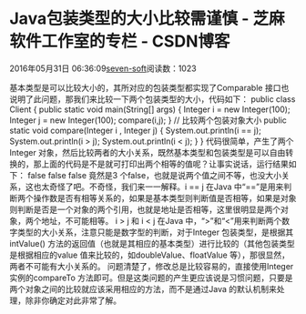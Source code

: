 
# Java包装类型的大小比较需谨慎 -  芝麻软件工作室的专栏 - CSDN博客


2016年05月31日 06:36:09[seven-soft](https://me.csdn.net/softn)阅读数：1023


基本类型是可以比较大小的，其所对应的包装类型都实现了Comparable 接口也说明了此问题，那我们来比较一下两个包装类型的大小，代码如下：
public class Client {
public static void main(String[] args) {
Integer i = new Integer(100);
Integer j = new Integer(100);
compare(i,j);
}
// 比较两个包装对象大小
public static void compare(Integer i , Integer j) {
System.out.println(i == j);
System.out.println(i > j);
System.out.println(i < j);
}
}
代码很简单，产生了两个Integer 对象，然后比较两者的大小关系，既然基本类型和包装类型是可以自由转换的，那上面的代码是不是就可打印出两个相等的值呢？让事实说话，运行结果如下：
false
false
false
竟然是3 个false，也就是说两个值之间不等，也没大小关系，这也太奇怪了吧。不奇怪，我们来一一解释。i == j
在Java 中“==”是用来判断两个操作数是否有相等关系的，如果是基本类型则判断值是否相等，如果是对象则判断是否是一个对象的两个引用，也就是地址是否相等，这里很明显是两个对象，两个地址，不可能相等。
i > j 和 i < j
在Java 中，“>”和“<”用来判断两个数字类型的大小关系，注意只能是数字型的判断，对于Integer 包装类型，是根据其intValue() 方法的返回值（也就是其相应的基本类型）进行比较的（其他包装类型是根据相应的value 值来比较的，如doubleValue、floatValue 等），那很显然，两者不可能有大小关系的。
问题清楚了，修改总是比较容易的，直接使用Integer 实例的compareTo 方法即可。但是这类问题的产生更应该说是习惯问题，只要是两个对象之间的比较就应该采用相应的方法，而不是通过Java 的默认机制来处理，除非你确定对此非常了解。

